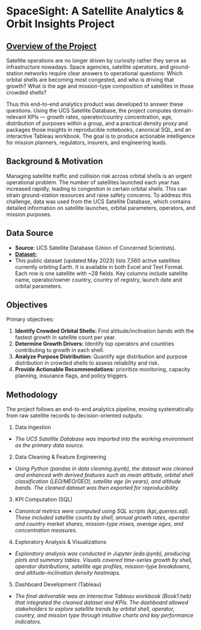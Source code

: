# SpaceSight: A Satellite Analytics & Orbit Insights Project


## <ins>Overview of the Project</ins>

Satellite operations are no longer driven by curiosity rather they serve as infrastructure nowadays. Space agencies, satellite operators, and ground-station networks require clear answers to operational questions: Which orbital shells are becoming most congested, and who is driving that growth? What is the age and mission-type composition of satellites in those crowded shells?

Thus this end-to-end analytics product was developed to answer these questions. Using the UCS Satellite Database, the project computes domain-relevant KPIs — growth rates, operator/country concentration, age, distribution of purposes within a group, and a practical density proxy and packages those insights in reproducible notebooks, canonical SQL, and an interactive Tableau workbook. The goal is to produce actionable intelligence for mission planners, regulators, insurers, and engineering leads.

## Background & Motivation
Managing satellite traffic and collision risk across orbital shells is an urgent operational problem. The number of satellites launched each year has increased rapidly, leading to congestion in certain orbital shells. This can strain ground-station resources and raise safety concerns. To address this challenge, data was used from the UCS Satellite Database, which contains detailed information on satellite launches, orbital parameters, operators, and mission purposes.

## Data Source
* **Source**: UCS Satellite Database (Union of Concerned Scientists).
* [**Dataset:**](https://www.ucs.org/resources/satellite-database#:~:text=In,purpose%2C%20and%20other%20operational%20details)
* This public dataset (updated May 2023) lists 7,560 active satellites currently orbiting Earth. It is available in both Excel and Text Format. Each row is one satellite with ~28 fields. Key columns include satellite name, operator/owner country, country of registry, launch date and orbital parameters.

## Objectives
Primary objectives:
1. **Identify Crowded Orbital Shells:** Find altitude/inclination bands with the fastest growth in satellite count per year.
2. **Determine Growth Drivers:** Identify top operators and countries contributing to growth in each shell.
3. **Analyze Purpose Distribution:** Quantify age distribution and purpose distribution in crowded shells to assess reliability and risk.
4. **Provide Actionable Recommendations:** prioritize monitoring, capacity planning, insurance flags, and policy triggers.

## Methodology
The project follows an end-to-end analytics pipeline, moving systematically from raw satellite records to decision-oriented outputs:

1. Data Ingestion
* _The UCS Satellite Database was imported into the working environment as the primary data source._

2. Data Cleaning & Feature Engineering
* _Using Python (pandas in data cleaning.ipynb), the dataset was cleaned and enhanced with derived features such as mean altitude, orbital shell classification (LEO/MEO/GEO), satellite age (in years), and altitude bands. The cleaned dataset was then exported for reproducibility._

3. KPI Computation (SQL)
* *Canonical metrics were computed using SQL scripts (kpi_queries.sql). These included satellite counts by shell, annual growth rates, operator and country market shares, mission-type mixes, average ages, and concentration measures.*

4. Exploratory Analysis & Visualizations
* _Exploratory analysis was conducted in Jupyter (eda.ipynb), producing plots and summary tables. Visuals covered time-series growth by shell, operator distributions, satellite age profiles, mission-type breakdowns, and altitude–inclination density heatmaps._

5. Dashboard Development (Tableau)
* _The final deliverable was an interactive Tableau workbook (Book1.twb) that integrated the cleaned dataset and KPIs. The dashboard allowed stakeholders to explore satellite trends by orbital shell, operator, country, and mission type through intuitive charts and key performance indicators._



